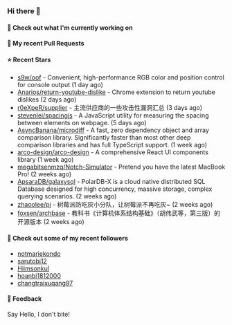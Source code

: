 ### Hi there 👋

#### 👷 Check out what I'm currently working on

#### 🔨 My recent Pull Requests


#### ⭐ Recent Stars

- [s9w/oof](https://github.com/s9w/oof) - Convenient, high-performance RGB color and position control for console output (1 day ago)
- [Anarios/return-youtube-dislike](https://github.com/Anarios/return-youtube-dislike) - Chrome extension to return youtube dislikes (2 days ago)
- [r0eXpeR/supplier](https://github.com/r0eXpeR/supplier) - 主流供应商的一些攻击性漏洞汇总 (3 days ago)
- [stevenlei/spacingjs](https://github.com/stevenlei/spacingjs) - A JavaScript utility for measuring the spacing between elements on webpage. (5 days ago)
- [AsyncBanana/microdiff](https://github.com/AsyncBanana/microdiff) - A fast, zero dependency object and array comparison library. Significantly faster than most other deep comparison libraries and has full TypeScript support. (1 week ago)
- [arco-design/arco-design](https://github.com/arco-design/arco-design) - A comprehensive React UI components library (1 week ago)
- [megabitsenmzq/Notch-Simulator](https://github.com/megabitsenmzq/Notch-Simulator) - Pretend you have the latest MacBook Pro! (2 weeks ago)
- [ApsaraDB/galaxysql](https://github.com/ApsaraDB/galaxysql) - PolarDB-X is a cloud native distributed SQL Database designed for high concurrency, massive storage, complex querying scenarios. (2 weeks ago)
- [zhaoolee/pi](https://github.com/zhaoolee/pi) - 树莓派防吃灰小分队，让树莓派不再吃灰~ (2 weeks ago)
- [foxsen/archbase](https://github.com/foxsen/archbase) - 教科书《计算机体系结构基础》（胡伟武等，第三版）的开源版本 (2 weeks ago)

#### 👯 Check out some of my recent followers

- [notmariekondo](https://github.com/notmariekondo)
- [sarutobi12](https://github.com/sarutobi12)
- [Hiimsonkul](https://github.com/Hiimsonkul)
- [hoanbi1812000](https://github.com/hoanbi1812000)
- [changtraixuqang97](https://github.com/changtraixuqang97)

#### 💬 Feedback

Say Hello, I don't bite!